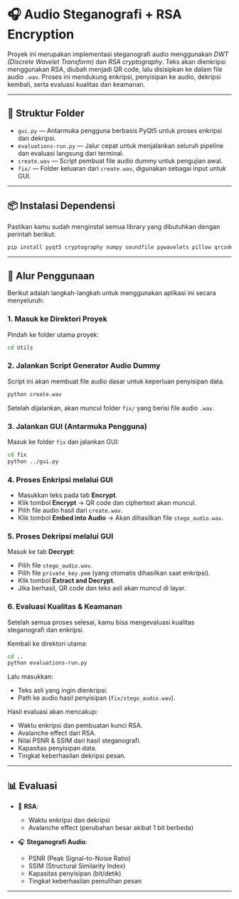 # 🎧 Audio Steganografi + RSA Encryption

Proyek ini merupakan implementasi steganografi audio menggunakan *DWT (Discrete Wavelet Transform)* dan *RSA cryptography*.
Teks akan dienkripsi menggunakan RSA, diubah menjadi QR code, lalu disisipkan ke dalam file audio `.wav`.
Proses ini mendukung enkripsi, penyisipan ke audio, dekripsi kembali, serta evaluasi kualitas dan keamanan.

---

## 📁 Struktur Folder

* `gui.py` — Antarmuka pengguna berbasis PyQt5 untuk proses enkripsi dan dekripsi.
* `evaluations-run.py` — Jalur cepat untuk menjalankan seluruh pipeline dan evaluasi langsung dari terminal.
* `create.wav` — Script pembuat file audio dummy untuk pengujian awal.
* `fix/` — Folder keluaran dari `create.wav`, digunakan sebagai input untuk GUI.

---

## 📦 Instalasi Dependensi

Pastikan kamu sudah menginstal semua library yang dibutuhkan dengan perintah berikut:

```bash
pip install pyqt5 cryptography numpy soundfile pywavelets pillow qrcode opencv-python pyzbar scikit-image
```

---

## 🔁 Alur Penggunaan

Berikut adalah langkah-langkah untuk menggunakan aplikasi ini secara menyeluruh:

### 1. Masuk ke Direktori Proyek

Pindah ke folder utama proyek:

```bash
cd Utils
```

### 2. Jalankan Script Generator Audio Dummy

Script ini akan membuat file audio dasar untuk keperluan penyisipan data.

```bash
python create.wav
```

Setelah dijalankan, akan muncul folder `fix/` yang berisi file audio `.wav`.

### 3. Jalankan GUI (Antarmuka Pengguna)

Masuk ke folder `fix` dan jalankan GUI:

```bash
cd fix
python ../gui.py
```

### 4. Proses Enkripsi melalui GUI

* Masukkan teks pada tab **Encrypt**.
* Klik tombol **Encrypt** → QR code dan ciphertext akan muncul.
* Pilih file audio hasil dari `create.wav`.
* Klik tombol **Embed into Audio** → Akan dihasilkan file `stego_audio.wav`.

### 5. Proses Dekripsi melalui GUI

Masuk ke tab **Decrypt**:

* Pilih file `stego_audio.wav`.
* Pilih file `private_key.pem` (yang otomatis dihasilkan saat enkripsi).
* Klik tombol **Extract and Decrypt**.
* Jika berhasil, QR code dan teks asli akan muncul di layar.

### 6. Evaluasi Kualitas & Keamanan

Setelah semua proses selesai, kamu bisa mengevaluasi kualitas steganografi dan enkripsi.

Kembali ke direktori utama:

```bash
cd ..
python evaluations-run.py
```

Lalu masukkan:

* Teks asli yang ingin dienkripsi.
* Path ke audio hasil penyisipan (`fix/stego_audio.wav`).

Hasil evaluasi akan mencakup:

* Waktu enkripsi dan pembuatan kunci RSA.
* Avalanche effect dari RSA.
* Nilai PSNR & SSIM dari hasil steganografi.
* Kapasitas penyisipan data.
* Tingkat keberhasilan dekripsi pesan.

---

## 📊 Evaluasi

* 🔐 **RSA**:

  * Waktu enkripsi dan dekripsi
  * Avalanche effect (perubahan besar akibat 1 bit berbeda)

* 🎧 **Steganografi Audio**:

  * PSNR (Peak Signal-to-Noise Ratio)
  * SSIM (Structural Similarity Index)
  * Kapasitas penyisipan (bit/detik)
  * Tingkat keberhasilan pemulihan pesan

---

